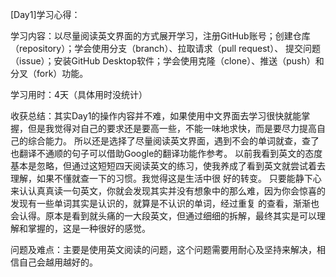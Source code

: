 [Day1]学习心得：

学习内容：以尽量阅读英文界面的方式展开学习，注册GitHub账号；创建仓库（repository）；学会使用分支（branch）、拉取请求（pull request）、
         提交问题（issue）；安装GitHub Desktop软件；学会使用克隆（clone）、推送（push）和分叉（fork）功能。

学习用时：4天（具体用时没统计）

收获总结：其实Day1的操作内容并不难，如果使用中文界面去学习很快就能掌握，但是我觉得对自己的要求还是要高一些，不能一味地求快，而是要尽力提高自己的综合能力。
         所以还是选择了尽量阅读英文界面，遇到不会的单词就查，查了也翻译不通顺的句子可以借助Google的翻译功能作参考。
         以前我看到英文的态度基本是忽略，但通过这短短四天阅读英文的练习，使我养成了看到英文就尝试着去理解，如果不懂就查一下的习惯。我觉得这是生活中很
         好的转变。
         只要能静下心来认认真真读一句英文，你就会发现其实并没有想象中的那么难，因为你会惊喜的发现有一些单词其实是认识的，就算是不认识的单词，经过重复
         的查看，渐渐也会认得。原本是看到就头痛的一大段英文，但通过细细的拆解，最终其实是可以理解和掌握的，这是一种很好的感觉。

问题及难点：主要是使用英文阅读的问题，这个问题需要用耐心及坚持来解决，相信自己会越用越好的。
